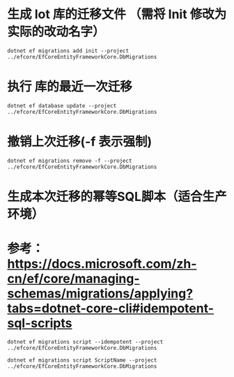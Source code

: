 # 生成 Iot 库的迁移文件 （需将 Init 修改为实际的改动名字）

```shell
dotnet ef migrations add init --project ../efcore/EfCoreEntityFrameworkCore.DbMigrations
```

# 执行  库的最近一次迁移

```shell
dotnet ef database update --project ../efcore/EfCoreEntityFrameworkCore.DbMigrations
```

# 撤销上次迁移(-f 表示强制)
```shell
dotnet ef migrations remove -f --project ../efcore/EfCoreEntityFrameworkCore.DbMigrations
```

# 生成本次迁移的幂等SQL脚本（适合生产环境）
# 参考： https://docs.microsoft.com/zh-cn/ef/core/managing-schemas/migrations/applying?tabs=dotnet-core-cli#idempotent-sql-scripts

```shell
dotnet ef migrations script --idempotent --project ../efcore/EfCoreEntityFrameworkCore.DbMigrations

dotnet ef migrations script ScriptName --project ../efcore/EfCoreEntityFrameworkCore.DbMigrations

```

